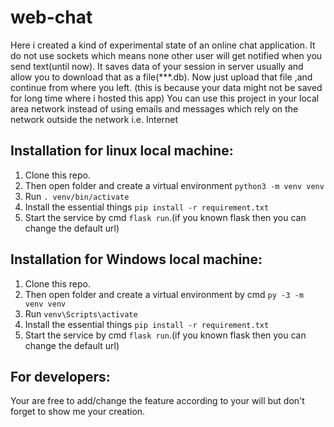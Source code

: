 # web-chat
Here i created a kind of experimental state of an online chat application. 
It do not use sockets which means none other user will get notified when you send text(until now).
It saves data of your session in server usually and allow you to download that as a file(***.db).
Now just upload that file ,and continue from where you left. 
(this is because your data might not be saved for long time where i hosted this app)
You can use this project in your local area network instead of using emails and messages which rely on the network outside the network i.e. Internet


## Installation for linux local machine:
1. Clone this repo.
2. Then open folder and create a virtual environment `python3 -m venv venv`
3. Run `. venv/bin/activate`
4. Install the essential things `pip install -r requirement.txt`
5. Start the service by cmd `flask run`.(if you known flask then you can change the default url)


## Installation for Windows local machine:
1. Clone this repo.
2. Then open folder and create a virtual environment by cmd `py -3 -m venv venv`
3. Run `venv\Scripts\activate`
4. Install the essential things `pip install -r requirement.txt`
5. Start the service by cmd `flask run`.(if you known flask then you can change the default url)

## For developers:
Your are free to add/change the feature according to your will but don't forget to show me your creation.
